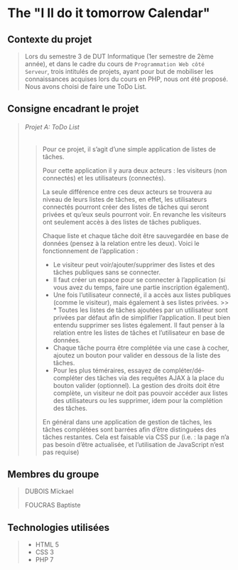 # The "I ll do it tomorrow Calendar"

## Contexte du projet
> Lors du semestre 3 de DUT Informatique (1er semestre de 2ème année), et dans le cadre du cours de `Programmation Web côté Serveur`, trois intitulés de projets, ayant pour but de mobiliser les connaissances acquises lors du cours en PHP, nous ont été proposé.
>Nous avons choisi de faire une ToDo List.

## Consigne encadrant le projet
> ###### Projet A: ToDo List
>>
>> Pour ce projet, il s’agit d’une simple application de listes de tâches.
>>
>>
>> Pour cette application il y aura deux acteurs : les visiteurs (non connectés) et les utilisateurs (connectés).
>>
>> La seule différence entre ces deux acteurs se trouvera au niveau de leurs listes de tâches, en effet, les utilisateurs connectés
>> pourront créer des listes de tâches qui seront privées et qu’eux seuls pourront voir. En revanche les visiteurs ont seulement
>> accès à des listes de tâches publiques.
>> 
>> Chaque liste et chaque tâche doit être sauvegardée en base de données (pensez à la relation entre les deux). Voici le
>> fonctionnement de l’application :
>>
>>
>> *   Le visiteur peut voir/ajouter/supprimer des listes et des tâches publiques sans se connecter.
>> *   Il faut créer un espace pour se connecter à l’application (si vous avez du temps, faire une partie inscription également).
>> *   Une fois l’utilisateur connecté, il a accès aux listes publiques (comme le visiteur), mais également à ses listes privées. >> *   Toutes les listes de tâches ajoutées par un utilisateur sont privées par défaut afin de simplifier l’application.
>>     Il peut bien entendu supprimer ses listes également. Il faut penser à la relation entre les listes de tâches et l’utilisateur en base de données.
>> *   Chaque tâche pourra être complétée via une case à cocher, ajoutez un bouton pour valider en dessous de la liste des tâches.
>> *   Pour les plus téméraires, essayez de compléter/dé-compléter des tâches via des requêtes AJAX à la place du bouton valider (optionnel).
>> La gestion des droits doit être complète, un visiteur ne doit pas pouvoir accéder aux listes des utilisateurs ou les supprimer, idem pour la complétion des tâches.
>> 
>> En général dans une application de gestion de tâches, les tâches complétées sont barrées afin d’être distinguées des tâches restantes.
>> Cela est faisable via CSS pur (i.e. : la page n’a pas besoin d’être actualisée, et l’utilisation de JavaScript n’est pas requise)

## Membres du groupe
> DUBOIS Mïckael
>
> FOUCRAS Baptiste

## Technologies utilisées
> *   HTML 5
> *   CSS 3
> *   PHP 7
